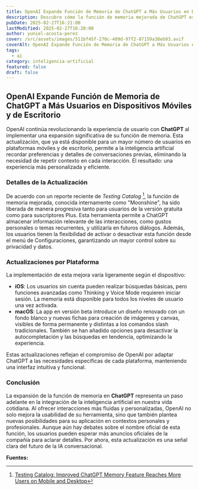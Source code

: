 ```yaml
---
title: OpenAI Expande Función de Memoria de ChatGPT a Más Usuarios en Dispositivos Móviles y de Escritorio
description: Descubre cómo la función de memoria mejorada de ChatGPT está alcanzando a más usuarios, mejorando la personalización y la eficiencia en las interacciones con la IA.
pubDate: 2025-02-27T16:21:00
lastModified: 2025-02-27T16:20:00
author: yuniel-acosta-perez
cover: /src/assets/images/511bf45f-270c-409d-97f2-87159a38eb93.avif
coverAlt: OpenAI Expande Función de Memoria de ChatGPT a Más Usuarios en Dispositivos Móviles y de Escritorio
tags:
  - ai
category: inteligencia-artificial
featured: false
draft: false
---
```

## OpenAI Expande Función de Memoria de ChatGPT a Más Usuarios en Dispositivos Móviles y de Escritorio

OpenAI continúa revolucionando la experiencia de usuario con **ChatGPT** al implementar una expansión significativa de su función de memoria. Esta actualización, que ya está disponible para un mayor número de usuarios en plataformas móviles y de escritorio, permite a la inteligencia artificial recordar preferencias y detalles de conversaciones previas, eliminando la necesidad de repetir contexto en cada interacción. El resultado: una experiencia más personalizada y eficiente.

### Detalles de la Actualización

De acuerdo con un reporte reciente de _Testing Catalog_ [^1], la función de memoria mejorada, conocida internamente como "Moonshine", ha sido liberada de manera progresiva tanto para usuarios de la versión gratuita como para suscriptores Plus. Esta herramienta permite a ChatGPT almacenar información relevante de las interacciones, como gustos personales o temas recurrentes, y utilizarla en futuros diálogos. Además, los usuarios tienen la flexibilidad de activar o desactivar esta función desde el menú de Configuraciones, garantizando un mayor control sobre su privacidad y datos.

### Actualizaciones por Plataforma

La implementación de esta mejora varía ligeramente según el dispositivo:

- **iOS**: Los usuarios sin cuenta pueden realizar búsquedas básicas, pero funciones avanzadas como Thinking y Voice Mode requieren iniciar sesión. La memoria está disponible para todos los niveles de usuario una vez activada.
- **macOS**: La app en versión beta introduce un diseño renovado con un fondo blanco y nuevas fichas para creación de imágenes y canvas, visibles de forma permanente y distintas a los comandos slash tradicionales. También se han añadido opciones para desactivar la autocompletación y las búsquedas en tendencia, optimizando la experiencia.

Estas actualizaciones reflejan el compromiso de OpenAI por adaptar ChatGPT a las necesidades específicas de cada plataforma, manteniendo una interfaz intuitiva y funcional.

### Conclusión

La expansión de la función de memoria en **ChatGPT** representa un paso adelante en la integración de la inteligencia artificial en nuestra vida cotidiana. Al ofrecer interacciones más fluidas y personalizadas, OpenAI no solo mejora la usabilidad de su herramienta, sino que también plantea nuevas posibilidades para su aplicación en contextos personales y profesionales. Aunque aún hay debates sobre el nombre oficial de esta función, los usuarios pueden esperar más anuncios oficiales de la compañía para aclarar detalles. Por ahora, esta actualización es una señal clara del futuro de la IA conversacional.

**Fuentes:**  
[^1]: [Testing Catalog: Improved ChatGPT Memory Feature Reaches More Users on Mobile and Desktop](https://www.testingcatalog.com/improved-chatgpt-memory-feature-reaches-more-users-on-mobile-and-desktop/)
